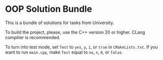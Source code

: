 # OOP Solution Bundle
This is a bundle of solutions for tasks from University.

To build the project, please, use the C++ version 20 or higher. CLang compilier is recommended.

To turn into test mode, set `Test` to `yes`, `y`, `1`, or `true` in `CMakeLists.txt`. If you want to run `main.cpp`, make `Test` equal to `no`, `n`, `0`, or `false`.
